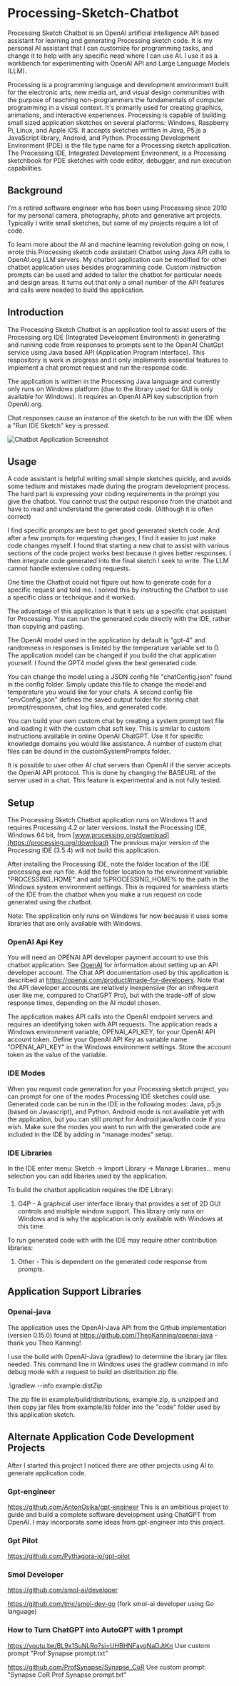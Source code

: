 # Processing-Sketch-Chatbot
Processing Sketch Chatbot is an OpenAI artificial intelligence API based assistant for learning and generating Processing sketch code.
It is my personal AI assistant that I can customize for programming tasks, and change it to help with any specific need where I can use AI.
I use it as a workbench for experimenting with OpenAI API and Large Language Models (LLM).

Processing is a programming language and development environment built for the electronic arts, new media art, and visual design communities 
with the purpose of teaching non-programmers the fundamentals of computer programming in a visual context. 
It's primarily used for creating graphics, animations, and interactive experiences.
Processing is capable of building small sized application sketches on several platforms: Windows, Raspberry Pi, Linux, and Apple iOS.
It accepts sketches written in Java, P5.js a JavaScript library, Android, and Python.
Processing Development Environment (PDE) is the file type name for a Processing sketch application. 
The Processing IDE, Integrated Development Environment, is a Processing sketchbook for PDE sketches with code editor, debugger, and run execution capabilities. 

## Background
I'm a retired software engineer who has been using Processing since 2010 for my personal camera, photography, photo and generative art projects.
Typically I write small sketches, but some of my projects require a lot of code.

To learn more about the AI and machine learning revolution going on now, I wrote this Processing sketch code assistant Chatbot using Java API calls to OpenAI.org LLM servers. 
My chatbot application can be modified for other chatbot application uses besides programming code. Custom instruction prompts can be used and added to tailor the chatbot for particular needs and design areas.
It turns out that only a small number of the API features and calls were needed to build the application.

## Introduction
The Processing Sketch Chatbot is an application tool to assist users of the Processing.org IDE (Integrated Development Environment) 
in generating and running code from responses to
prompts sent to the OpenAI ChatGpt service using Java based API (Application Program Interface). 
This respository is work in progress and it only implements essential features to implement a chat prompt request
and run the response code. 

The application is written in the Processing Java language and currently only runs on Windows platform
(due to the library used for GUI is only available for Windows).
It requires an OpenAI API key subscription from OpenAI.org.

Chat responses cause an instance of the sketch to be run with the IDE when a "Run IDE Sketch" key is pressed.

![Chatbot Application Screenshot](Chatbot/screenshots/promptScreen.png)

## Usage
A code assistant is helpful writing small simple sketches quickly, and avoids some tedium and mistakes made during the program development process.
The hard part is expressing your coding requirements in the prompt you give the chatbot.
You cannot trust the output response from the chatbot and have to read and understand the generated code. (Although it is often correct)

I find specific prompts are best to get good generated sketch code. And after a few prompts for requesting changes, I find it easier
to just make code changes myself. I found that starting a new chat to assist with various sections of the code project works best because it gives better responses.
I then integrate code generated into the final sketch I seek to write. The LLM cannot handle extensive coding requests.

One time the Chatbot could not figure out how to generate code for a specific request and told me. I solved this by
instructing the Chatbot to use a specific class or technique and it worked.

The advantage of this application is that it sets up a specific chat assistant for Processing.
You can run the generated code directly with the IDE, rather than copying and pasting.

The OpenAI model used in the application by default is "gpt-4" and 
randomness in responses is limited by the temperature variable set to 0.
The application model can be changed if you build the chat application yourself.
I found the GPT4 model gives the best generated code.

You can change the model using a JSON config file "chatConfig.json" found in the config folder.
Simply update this file to change the model and temperature you would like for your chats.
A second config file "envConfig.json" defines the saved output folder for storing chat prompt/responses, chat log files, and generated code.

You can build your own custom chat by creating a system prompt text file and loading it with the custom chat soft key.
This is similar to custom instructions available in online OpenAI ChatGPT. Use it for specific knowledge domains you would like assistance.
A number of custom chat files can be dound in the customSystemPrompts folder.

It is possible to user other AI chat servers than OpenAI if the server accepts the OpenAI API protocol.
This is done by changing the BASEURL of the server used in a chat.
This feature is experimental and is not fully tested.

## Setup
The Processing Sketch Chatbot application runs on Windows 11 and requires Processing 4.2 or later versions.
Install the Processing IDE, Windows 64 bit, from [www.processing.org/download](https://processing.org/download)
The previous major version of the Processing IDE (3.5.4) will not build this application.

After installing the Processing IDE, note the folder location of the IDE processing.exe run file.
Add the folder location to the environment variable "PROCESSING_HOME" and add %PROCESSING_HOME% to the path in the Windows system environment settings.
This is required for seamless starts of the IDE from the chatbot when you make a run request on code generated using the chatbot.

Note: The application only runs on Windows for now because it uses some libraries that are only available with Windows.

### OpenAI Api Key
You will need an OPENAI API developer payment account to use this chatbot application. 
See [OpenAI](https://openai.com/) for information about setting up an API developer account. 
The Chat API documentation used by this application is described at https://openai.com/product#made-for-developers.
Note that the API developer accounts are relatively inexpensive (for an infrequent user like me, compared to ChatGPT Pro),
but with the trade-off of slow response times, depending on the AI model chosen.

The application makes API calls into the OpenAI endpoint servers and requires an identifying token with API requests.
The application reads a Windows environment variable, OPENAI_API_KEY, for your OpenAI API account token.
Define your OpenAI API Key as variable name "OPENAI_API_KEY" in the Windows environment settings.
Store the account token as the value of the variable.

### IDE Modes
When you request code generation for your Processing sketch project, you can prompt for one of the modes Processing IDE sketches could use.
Generated code can be run in the IDE in the following modes: Java, p5.js (based on Javascript), and Python. 
Android mode is not available yet with the application, but you can still prompt for Android java/kotlin code if you wish.
Make sure the modes you want to run with the generated code are included in the IDE by adding in "manage modes" setup.

### IDE Libraries 
In the IDE enter menu: Sketch -> Import Library -> Manage Libraries... menu selection you can add libaries used by the application.

To build the chatbot application requires the IDE Library:

1. G4P - A graphical user interface library that provides a set of 2D GUI controls and multiple window support. 
This library only runs on Windows and is why the application is only available with Windows at this time.

To run generated code with with the IDE may require other contribution libraries:

1. Other - This is dependent on the generated code response from prompts.

## Application Support Libraries

### Openai-java
The application uses the OpenAI-Java API from the Github implementation (version 0.15.0) found at
https://github.com/TheoKanning/openai-java - thank you Theo Kanning!

I use the build with OpenAI-Java (gradlew) to determine the library jar files needed. 
This command line in Windows uses the gradlew command in info debug mode with a request to build an distribution zip file.

.\gradlew --info example:distZip

The zip file in example/build/distributions, example.zip, is unzipped and 
then copy jar files from example/lib folder into the "code" folder used by this application sketch.

## Alternate Application Code Development Projects
After I started this project I noticed there are other projects using AI to generate application code.

### Gpt-engineer
https://github.com/AntonOsika/gpt-engineer
This is an ambitious project to guide and build a complete software development using ChatGPT from OpenAI.
I may incorporate some ideas from gpt-engineer into this project.

### Gpt Pilot
https://github.com/Pythagora-io/gpt-pilot

### Smol Developer
https://github.com/smol-ai/developer

https://github.com/tmc/smol-dev-go  (fork smol-ai developer using Go language)

### How to Turn ChatGPT into AutoGPT with 1 prompt

https://youtu.be/BL9x1SuNLRo?si=UHBHNFayqNaDJtKn
Use custom prompt "Prof Synapse prompt.txt"

https://github.com/ProfSynapse/Synapse_CoR
Use custom prompt: "Synapse CoR Prof Synapse prompt.txt"
